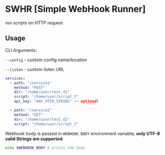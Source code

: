 # SWHR [Simple WebHook Runner]

run scripts on HTTP request

## Usage

CLI Arguments:

`--config` - custom config name/location

`--listen` - custom listen URL

```yaml
services:
  - path: "/service1"
    method: "POST"
    dir: "/home/user/test_d1"
    script: "/home/user/script_1"
    api_key: "ANY_UTF8_STRING" -- optional

  - path: "/service2"
    method: "GET"
    dir: "/home/user/test_d2"
    script: "/home/user/script_2"
```

Webhook body is passed in `WEBHOOK_BODY` environment variable; **only UTF-8 valid Strings are supported**

```bash
echo $WEBHOOK_BODY # prints the body
```
